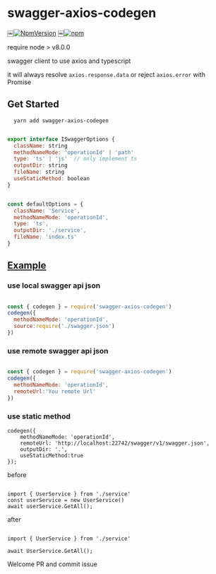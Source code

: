 # swagger-axios-codegen

￼[![NpmVersion](https://img.shields.io/npm/v/swagger-axios-codegen.svg)](https://www.npmjs.com/package/swagger-axios-codegen)
￼[![npm](https://img.shields.io/npm/dt/swagger-axios-codegen.svg)](https://www.npmjs.com/package/swagger-axios-codegen)

require node > v8.0.0

swagger client to use axios and typescript

it will always resolve `axios.response.data` or reject `axios.error` with Promise

## Get Started

```
  yarn add swagger-axios-codegen
```

```js

export interface ISwaggerOptions {
  className: string
  methodNameMode: 'operationId' | 'path'
  type: 'ts' | 'js'  // only implement ts
  outputDir: string
  fileName: string
  useStaticMethod: boolean
}


const defaultOptions = {
  className: 'Service',
  methodNameMode: 'operationId',
  type: 'ts',
  outputDir: './service',
  fileName: 'index.ts'
}
```

## [Example](./example)

### use local swagger api json

```js 

const { codegen } = require('swagger-axios-codegen')
codegen({
  methodNameMode: 'operationId',
  source:require('./swagger.json')
})


```

### use remote swagger api json
```js 

const { codegen } = require('swagger-axios-codegen')
codegen({
  methodNameMode: 'operationId',
  remoteUrl:'You remote Url'
})


```

### use static method

```
codegen({
    methodNameMode: 'operationId',
    remoteUrl: 'http://localhost:22742/swagger/v1/swagger.json',
    outputDir: '.',
    useStaticMethod:true
});

```

before


```

import { UserService } from './service'
const userService = new UserService()
await userService.GetAll();

```

after

```

import { UserService } from './service'

await UserService.GetAll();

```

Welcome PR and commit issue
